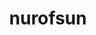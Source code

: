---
title: nurofsun
github: https://github.com/nurofsun
mode: light
transition: 3s
archetype:
- Code
- Minimalistic
---